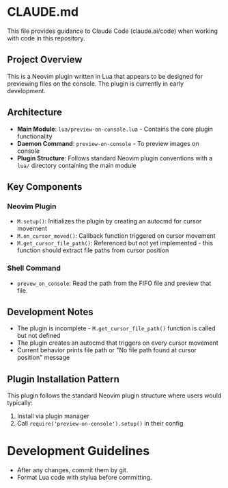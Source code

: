 # CLAUDE.md

This file provides guidance to Claude Code (claude.ai/code) when working with code in this repository.

## Project Overview

This is a Neovim plugin written in Lua that appears to be designed for previewing files on the console. The plugin is currently in early development.

## Architecture

- **Main Module**: `lua/preview-on-console.lua` - Contains the core plugin functionality
- **Daemon Command**: `preview-on-console` - To preview images on console
- **Plugin Structure**: Follows standard Neovim plugin conventions with a `lua/` directory containing the main module

## Key Components

### Neovim Plugin

- `M.setup()`: Initializes the plugin by creating an autocmd for cursor movement
- `M.on_cursor_moved()`: Callback function triggered on cursor movement
- `M.get_cursor_file_path()`: Referenced but not yet implemented - this function should extract file paths from cursor position

### Shell Command

- `prevew_on_console`: Read the path from the FIFO file and preview that file.

## Development Notes

- The plugin is incomplete - `M.get_cursor_file_path()` function is called but not defined
- The plugin creates an autocmd that triggers on every cursor movement
- Current behavior prints file path or "No file path found at cursor position" message

## Plugin Installation Pattern

This plugin follows the standard Neovim plugin structure where users would typically:
1. Install via plugin manager 
2. Call `require('preview-on-console').setup()` in their config


# Development Guidelines

- After any changes, commit them by git.
- Format Lua code with stylua before committing.
